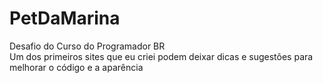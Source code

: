 # PetDaMarina
Desafio do Curso do Programador BR <br>
Um dos primeiros sites que eu criei podem deixar dicas e sugestões para melhorar o código e a aparência

